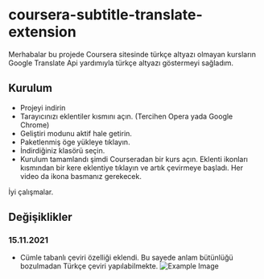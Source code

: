 # coursera-subtitle-translate-extension
Merhabalar bu projede Coursera sitesinde türkçe altyazı olmayan kursların Google Translate Api yardımıyla türkçe altyazı göstermeyi sağladım.

## Kurulum
- Projeyi indirin
- Tarayıcınızı eklentiler kısmını açın. (Tercihen Opera yada Google Chrome)
- Geliştiri modunu aktif hale getirin.
- Paketlenmiş öge yükleye tıklayın.
- İndirdiğiniz klasörü seçin.
- Kurulum tamamlandı şimdi Courseradan bir kurs açın. Eklenti ikonları kısmından bir kere eklentiye tıklayın ve artık çevirmeye başladı. Her video da ikona basmanız gerekecek.

İyi çalışmalar.

## Değişiklikler
### 15.11.2021
- Cümle tabanlı çeviri özelliği eklendi. Bu sayede anlam bütünlüğü bozulmadan Türkçe çeviri yapılabilmekte.
![Example Image](https://raw.githubusercontent.com/ugurkurt26/coursera-subtitle-translate-extension/master/example-image1.png)

